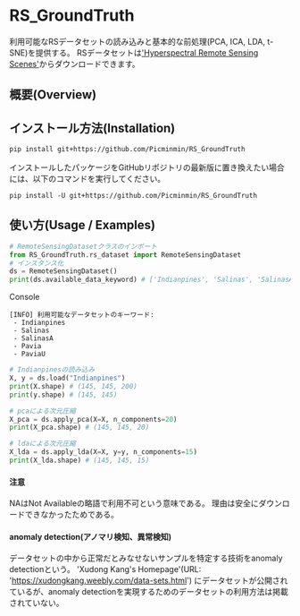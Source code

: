
# RS_GroundTruth
利用可能なRSデータセットの読み込みと基本的な前処理(PCA, ICA, LDA, t-SNE)を提供する。
RSデータセットは['Hyperspectral Remote Sensing Scenes'][1]からダウンロードできます。

## 概要(Overview)

## インストール方法(Installation)
```bash
pip install git+https://github.com/Picminmin/RS_GroundTruth
```
インストールしたパッケージをGitHubリポジトリの最新版に置き換えたい場合には、以下のコマンドを実行してください。
```
pip install -U git+https://github.com/Picminmin/RS_GroundTruth
```

## 使い方(Usage / Examples)

```python
# RemoteSensingDatasetクラスのインポート
from RS_GroundTruth.rs_dataset import RemoteSensingDataset
# インスタンス化
ds = RemoteSensingDataset()
print(ds.available_data_keyword) # ['Indianpines', 'Salinas', 'SalinasA', 'Pavia', 'PaviaU']
```
Console
```Console
[INFO] 利用可能なデータセットのキーワード:
 - Indianpines
 - Salinas
 - SalinasA
 - Pavia
 - PaviaU
```
```python
# Indianpinesの読み込み
X, y = ds.load("Indianpines")
print(X.shape) # (145, 145, 200)
print(y.shape) # (145, 145)

# pcaによる次元圧縮
X_pca = ds.apply_pca(X=X, n_components=20)
print(X_pca.shape) # (145, 145, 20)

# ldaによる次元圧縮
X_lda = ds.apply_lda(X=X, y=y, n_components=15)
print(X_lda.shape) # (145, 145, 15)


```



<!-- 参考文献 -->
[1]:https://www.ehu.eus/ccwintco/index.php?title=Hyperspectral_Remote_Sensing_Scenes


#### 注意
NAはNot Availableの略語で利用不可という意味である。
理由は安全にダウンロードできなかったためである。

#### anomaly detection(アノマリ検知、異常検知)
データセットの中から正常だとみなせないサンプルを特定する技術をanomaly detectionという。
'Xudong Kang's Homepage'(URL: 'https://xudongkang.weebly.com/data-sets.html') にデータセットが公開されているが、anomaly detectionを実現するためのデータセットの利用方法は掲載されていない。
